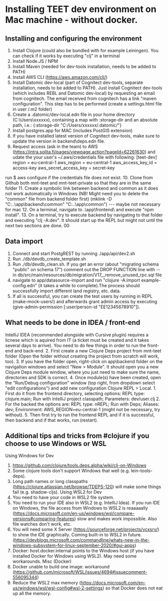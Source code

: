 # Installing TEET dev environment on Mac machine - without docker.

## Installing and configuring the environment
1. Install Clojure (could also be bundled with for example Leiningen). You can check if it works by executing "clj" in a terminal
2. Install Node.JS / NPM
3. Install Maven (needed for dev-tools installation, needs to be added to PATH)
4. Install AWS CLI (https://aws.amazon.com/cli/)
5. Install Datomic dev-local (part of Cognitect dev-tools, separate installation, needs to be added to PATH).
        Just install Cognitect dev-tools (which includes REBL and Datomic dev-local) by requesting an email from cognitech. The email received from cognitech has a link "maven configuration". This step has to be performed (create a settings.html file in user /.m2 folder)
6. Create a .datomic/dev-local.edn file in your home directory 
   (C:\Users\xxxxxx\), containing a map with :storage-dir and an absolute 
   path, i.e.: {:storage-dir "C:/Users/xxxxxx/.datomic/"}
7. Install postgres.app for MAC (includes PostGIS extension)
8. If you have installed latest version of Cognitect dev-tools, make sure to update the version in backend\deps.edn file.
9. Request access (ask in the team) to AWS (https://intra.solita.fi/pages/viewpage.action?pageId=62261630) and udate the your user's ~/.aws/credentials file with following:
  [teet-dev]
  region = eu-central-1
  aws_region = eu-central-1
  aws_access_key_id = access-key
  aws_secret_access_key = secret-key
  
  run $ aws configure if the credentials file does not exist. 
10. Clone from Github both mnt-teet and mnt-teet-private so that they are in the same folder
11. Create a symbolic link between backend and common as it does not work automatically in Windows (NB! Might need you to delete the "common" file from backend folder first)  (mklink -D "C:\..\app\backend\common\" "C:\..\app\common\") --- maybe not necessary for mac
12. On a terminal, navigate to .\app\frontend\ and execute "npm install".
13. On a terminal, try to execute backend by navigating to that folder and executing "clj -A:dev". It should start up the REPL but might not until the next two sections are done.
00
## Data import
1. Connect and start PostgREST by running ./app/api/dev2.sh
2. Run ./db/devdb_create_template.sh
3. Run ./db/devdb_clean.sh. If you get an error (about "migrating schema "public" on schema 17") comment out the DROP FUNCTION line with -- in db/src/main/resources/db/migration/V17__remove_unused_rpc.sql file
5. navigate to app/datasource-import and run "clojure -A:import example-config.edn" (it takes a while to complete).The process should successfully import different land registry, etc. data.
6. If all is successful, you can create the test users by running in REPL (make-mock-users!) and afterwards grant admin access by executing (give-admin-permission [:user/person-id "EE12345678910"]).

## What needs to be done in IDEA / front-end
 IntelliJ IDEA (recommended alongside with Cursive plugin) requires a licnese which is aquired from IT (a ticket must be created and it takes several days to arrive). You need to do few things in order to run the front-end and back-end.
2. First create a new Clojure Deps project from mnt-teet folder (Open the 
   folder without creating the project from scratch will work, too).
3. If you have the folder open, right-click on app\backend folder on the navigation windows and select "New > Module". It should open you a new Clojure Deps module window, where you just need to make sure the name, directories and SDK is correct.
4. Once module(s) have been created, open the "Run/Debug configuration" window (top right, from dropdown select "edit configurations") and add new configuration Clojure REPL > Local.
    1. First do it from the frontend directory, selecting options: REPL type: clojure.main; Run with IntelliJ project classpath; Parameters: dev/user.clj
    2. For the backed the options are: REPL type: nREPL; Run with Deps; Aliases: dev; Environment: AWS_REGION=eu-central-1 (might not be necessary, try without).
5. Then first try to run the frontend REPL and if it is successful, then backend and if that works, run (restart).

## Additional tips and tricks from #clojure if you choose to use Windows or WSL
Using Windows for Dev
  1. https://github.com/clojure/tools.deps.alpha/wiki/clj-on-Windows
  2. Some clojure tools don't support Windows that well (e.g. lein-tools-deps).
  3. Long path names or long classpaths (https://clojure.atlassian.net/browse/TDEPS-120) will make some things fail (e.g. shadow-cljs).
Using WSL2 for Dev
  1. You need to have your code in WSL2 file system.
  2. You need to run your IDE also in WSL2 (e.g. IntelliJ Idea). If you run IDE on Windows, the file access from Windows to WSL2 is reaaaaally (https://docs.microsoft.com/en-us/windows/wsl/compare-versions#comparing-features) slow and makes work impossible. Also file watches don't work, etc.
  3. You will need some X Server (https://sourceforge.net/projects/vcxsrv/) to show the IDE graphically. Coming built-in to WSL2 in future. (https://devblogs.microsoft.com/commandline/whats-new-in-the-windows-subsystem-for-linux-september-2020/#gui-apps)
  4. Docker: host.docker.internal points to the Windows host (if you have installed Docker for Windows using WSL2). May need some workarounds.
Misc (Docker)
  1. Docker unable to build one image: workaround (https://github.com/microsoft/WSL/issues/4694#issuecomment-556095344)
  2. Reduce the WSL2 max memory (https://docs.microsoft.com/en-us/windows/wsl/wsl-config#wsl-2-settings) so that Docker does not eat up all the memory.